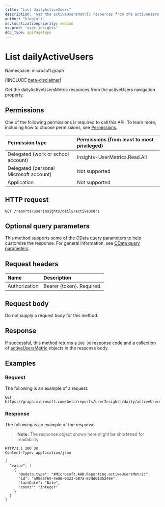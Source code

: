 ```yaml
---
title: "List dailyActiveUsers"
description: "Get the activeUsersMetric resources from the activeUsers navigation property."
author: "kingjuli"
ms.localizationpriority: medium
ms.prod: "user-insights"
doc_type: apiPageType
---
```


# List dailyActiveUsers
Namespace: microsoft.graph

[!INCLUDE [beta-disclaimer](../../includes/beta-disclaimer.md)]

Get the dailyActiveUsersMetric resources from the activeUsers navigation property.

## Permissions
One of the following permissions is required to call this API. To learn more, including how to choose permissions, see [Permissions](/graph/permissions-reference).

|Permission type|Permissions (from least to most privileged)|
|:---|:---|
|Delegated (work or school account)|Insights-UserMetrics.Read.All|
|Delegated (personal Microsoft account)|Not supported|
|Application|Not supported|

## HTTP request

<!-- {
  "blockType": "ignored"
}
-->
``` http
GET /reports/userInsights/daily/activeUsers
```

## Optional query parameters
This method supports some of the OData query parameters to help customize the response. For general information, see [OData query parameters](/graph/query-parameters).

## Request headers
|Name|Description|
|:---|:---|
|Authorization|Bearer {token}. Required.|

## Request body
Do not supply a request body for this method.

## Response

If successful, this method returns a `200 OK` response code and a collection of [activeUsersMetric](../resources/activeusersmetric.md) objects in the response body.

## Examples

### Request
The following is an example of a request.
<!-- {
  "blockType": "request",
  "name": "list_activeusersmetric"
}
-->
``` http
GET https://graph.microsoft.com/beta/reports/userInsights/daily/activeUsers
```


### Response
The following is an example of the response
>**Note:** The response object shown here might be shortened for readability.
<!-- {
  "blockType": "response",
  "truncated": true,
  "@odata.type": "Collection(Microsoft.AAD.Reporting.activeUsersMetric)"
}
-->
``` http
HTTP/1.1 200 OK
Content-Type: application/json

{
  "value": [
    {
      "@odata.type": "#Microsoft.AAD.Reporting.activeUsersMetric",
      "id": "a98e5f69-4e86-0323-687a-87dd6135249e",
      "factDate": "Date",
      "count": "Integer"
    }
  ]
}
```

